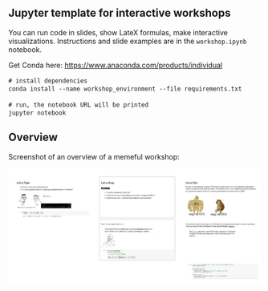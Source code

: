 ## Jupyter template for interactive workshops
You can run code in slides, show LateX formulas, make interactive visualizations.
Instructions and slide examples are in the `workshop.ipynb` notebook.

Get Conda here: https://www.anaconda.com/products/individual

```shell script
# install dependencies
conda install --name workshop_environment --file requirements.txt

# run, the notebook URL will be printed
jupyter notebook
```

## Overview
Screenshot of an overview of a memeful workshop:

![example image](example.png "Example workshop")